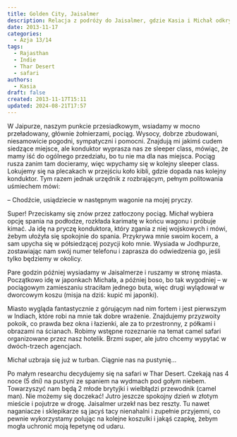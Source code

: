 ```yaml
---
title: Golden City, Jaisalmer
description: Relacja z podróży do Jaisalmer, gdzie Kasia i Michał odkrywają urok miasta, decydują się na safari w Thar Desert i cieszą się atmosferą Indii.
date: 2013-11-17
categories:
  - Azja 13/14
tags:
  - Rajasthan
  - Indie
  - Thar Desert
  - safari
authors:
  - Kasia
draft: false
created: 2013-11-17T15:11
updated: 2024-08-21T17:57
---
```

W Jaipurze, naszym punkcie przesiadkowym, wsiadamy w mocno przeładowany, głównie żołnierzami, pociąg. Wysocy, dobrze zbudowani, niesamowicie pogodni, sympatyczni i pomocni. Znajdują mi jakimś cudem siedzące miejsce, ale konduktor wyprasza nas ze sleeper class, mówiąc, że mamy iść do ogólnego przedziału, bo tu nie ma dla nas miejsca. Pociąg rusza zanim tam docieramy, więc wpychamy się w kolejny sleeper class. Lokujemy się na plecakach w przejściu koło kibli, gdzie dopada nas kolejny konduktor. Tym razem jednak urzędnik z rozbrającym, pełnym politowania uśmiechem mówi:

– Chodźcie, usiądziecie w następnym wagonie na mojej pryczy.

Super! Przeciskamy się znów przez zatłoczony pociąg. Michał wybiera opcję spania na podłodze, rozkłada karimatę w końcu wagonu i próbuje kimać. Ja idę na pryczę konduktora, który zgania z niej wojskowych i mówi, żebym ułożyła się spokojnie do spania. Przykrywa mnie swoim kocem, a sam upycha się w półsiedzącej pozycji koło mnie. Wysiada w Jodhpurze, zostawiając nam swój numer telefonu i zaprasza do odwiedzenia go, jeśli tylko będziemy w okolicy.

Pare godzin później wysiadamy w Jaisalmerze i ruszamy w stronę miasta. Początkowo idę w japonkach Michała, a później boso, bo tak wygodniej – w pociągowym zamieszaniu straciłam jednego buta, więc drugi wylądował w dworcowym koszu (misja na dziś: kupić mi japonki).

Miasto wygląda fantastycznie z górującym nad nim fortem i jest pierwszym w Indiach, które robi na mnie tak dobre wrażenie. Znajdujemy przyzwoity pokoik, co prawda bez okna i łazienki, ale za to przestronny, z półkami i obrazami na ścianach. Robimy wstępne rozeznanie na temat camel safari organizowane przez nasz hotelik. Brzmi super, ale jutro chcemy wypytać w dwóch-trzech agencjach.

Michał uzbraja się już w turban. Ciągnie nas na pustynię…

Po małym researchu decydujemy się na safari w Thar Desert. Czekają nas 4 noce (5 dni) na pustyni ze spaniem na wydmach pod gołym niebem. Towarzyszyć nam będą 2 młode brytyjki i wielbłądzi przewodnik (camel man). Nie możemy się doczekać! Jutro jeszcze spokojny dzień w złotym mieście i pojutrze w drogę. Jaisalmer urzekł nas bez reszty. Tu nawet naganiacze i sklepikarze są jacyś tacy nienahalni i zupełnie przyjemni, co pewnie wykorzystamy polując na kolejne koszulki i jakąś czapkę, żebym mogła uchronić moją łepetynę od udaru.